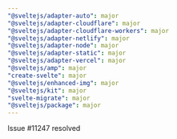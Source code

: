 ```yaml
---
"@sveltejs/adapter-auto": major
"@sveltejs/adapter-cloudflare": major
"@sveltejs/adapter-cloudflare-workers": major
"@sveltejs/adapter-netlify": major
"@sveltejs/adapter-node": major
"@sveltejs/adapter-static": major
"@sveltejs/adapter-vercel": major
"@sveltejs/amp": major
"create-svelte": major
"@sveltejs/enhanced-img": major
"@sveltejs/kit": major
"svelte-migrate": major
"@sveltejs/package": major
---
```


Issue #11247 resolved

